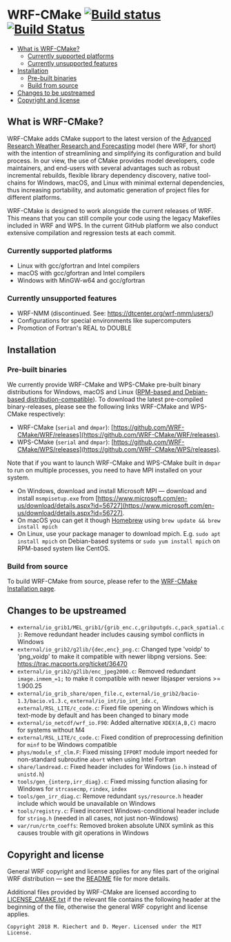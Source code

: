 # WRF-CMake [![Build status](https://ci.appveyor.com/api/projects/status/86508wximkvmf95g/branch/wrf-cmake?svg=true)](https://ci.appveyor.com/project/WRF-CMake/wrf/branch/wrf-cmake) [![Build Status](https://travis-ci.com/WRF-CMake/WRF.svg?branch=wrf-cmake)](https://travis-ci.com/WRF-CMake/WRF) 

- [What is WRF-CMake?](#what-is-wrf-cmake)
    - [Currently supported platforms](#currently-supported-platforms)
    - [Currently unsupported features](#currently-unsupported-features)
- [Installation](#installation)
    - [Pre-built binaries](#pre-built-binaries)
    - [Build from source](#build-from-source)
- [Changes to be upstreamed](#changes-to-be-upstreamed)
- [Copyright and license](#copyright-and-license)

## What is WRF-CMake?
WRF-CMake adds CMake support to the latest version of the [Advanced Research Weather Research and Forecasting](https://www.mmm.ucar.edu/weather-research-and-forecasting-model) model (here WRF, for short) with the intention of streamlining and simplifying its configuration and build process. In our view, the use of CMake provides model developers, code maintainers, and end-users with several advantages such as robust incremental rebuilds, flexible library dependency discovery, native tool-chains for Windows, macOS, and Linux with minimal external dependencies, thus increasing portability, and automatic generation of project files for different platforms.

WRF-CMake is designed to work alongside the current releases of WRF. This means that you can still compile your code using the legacy Makefiles included in WRF and WPS. In the current GitHub platform we also conduct extensive compilation and regression tests at each commit.

### Currently supported platforms
- Linux with gcc/gfortran and Intel compilers
- macOS with gcc/gfortran and Intel compilers
- Windows with MinGW-w64 and gcc/gfortran

### Currently unsupported features
- WRF-NMM (discontinued. See: https://dtcenter.org/wrf-nmm/users/)
- Configurations for special environments like supercomputers
- Promotion of Fortran's REAL to DOUBLE

## Installation

### Pre-built binaries
We currently provide WRF-CMake and WPS-CMake pre-built binary distributions for Windows, macOS and Linux ([RPM-based and Debian-based distribution-compatible](https://en.wikipedia.org/wiki/List_of_Linux_distributions)).
To download the latest pre-compiled binary-releases, please see the following links WRF-CMake and WPS-CMake respectively:

- WRF-CMake (`serial` and `dmpar`): [https://github.com/WRF-CMake/WRF/releases](https://github.com/WRF-CMake/WRF/releases).
- WPS-CMake (`serial` and `dmpar`): [https://github.com/WRF-CMake/WPS/releases](https://github.com/WRF-CMake/WPS/releases).

Note that if you want to launch WRF-CMake and WPS-CMake built in `dmpar` to run on multiple processes, you need to have MPI installed on your system.

- On Windows, download and install Microsoft MPI — download and install `msmpisetup.exe` from [https://www.microsoft.com/en-us/download/details.aspx?id=56727](https://www.microsoft.com/en-us/download/details.aspx?id=56727).
- On macOS you can get it though [Homebrew](https://brew.sh/) using `brew update && brew install mpich`
- On Linux, use your package manager to download mpich. E.g. `sudo apt install mpich` on Debian-based systems or `sudo yum install mpich` on RPM-based system like CentOS.

### Build from source
To build WRF-CMake from source, please refer to the [WRF-CMake Installation page](README_CMAKE_INSTALL.md).

## Changes to be upstreamed
- `external/io_grib1/MEL_grib1/{grib_enc.c,gribputgds.c,pack_spatial.c}`: Remove redundant header includes causing symbol conflicts in Windows
- `external/io_grib2/g2lib/{dec,enc}_png.c`: Changed type 'voidp' to 'png_voidp' to make it compatible with newer libpng versions. See: https://trac.macports.org/ticket/36470
- `external/io_grib2/g2lib/enc_jpeg2000.c`: Removed redundant `image.inmem_=1;` to make it compatible with newer libjasper versions >= 1.900.25
- `external/io_grib_share/open_file.c`, `external/io_grib2/bacio-1.3/bacio.v1.3.c`, `external/io_int/io_int_idx.c`, `external/RSL_LITE/c_code.c`: Fixed file opening on Windows which is text-mode by default and has been changed to binary mode
- `external/io_netcdf/wrf_io.F90`: Added alternative `XDEX(A,B,C)` macro for systems without M4
- `external/RSL_LITE/c_code.c`: Fixed condition of preprocessing definition for `minf` to be Windows compatible
- `phys/module_sf_clm.F`: Fixed missing `IFPORT` module import needed for non-standard subroutine `abort` when using Intel Fortran
- `share/landread.c`: Fixed header includes for Windows (`io.h` instead of `unistd.h`)
- `tools/gen_{interp,irr_diag}.c`: Fixed missing function aliasing for Windows for `strcasecmp`, `rindex`, `index`
- `tools/gen_irr_diag.c`: Remove redundant `sys/resource.h` header include which would be unavailable on Windows
- `tools/registry.c`: Fixed incorrect Windows-conditional header include for `string.h` (needed in all cases, not just non-Windows)
- `var/run/crtm_coeffs`: Removed broken absolute UNIX symlink as this causes trouble with git operations in Windows

## Copyright and license
General WRF copyright and license applies for any files part of the original WRF distribution — see the [README](README) file for more details.

Additional files provided by WRF-CMake are licensed according to [LICENSE_CMAKE.txt](LICENSE_CMAKE.txt) if the relevant file contains the following header at the beginning of the file, otherwise the general WRF copyright and license applies.
```
Copyright 2018 M. Riechert and D. Meyer. Licensed under the MIT License.
```

